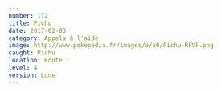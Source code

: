 ```yaml
---
number: 172
title: Pichu
date: 2017-02-03
category: Appels à l'aide
image: http://www.pokepedia.fr/images/a/a0/Pichu-RFVF.png
caught: Pichu
location: Route 1
level: 4
version: Lune
---
```

